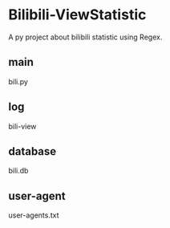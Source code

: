 # Bilibili-ViewStatistic
A py project about bilibili statistic using Regex.

## main
bili.py

## log
bili-view

## database 
bili.db

## user-agent
user-agents.txt
